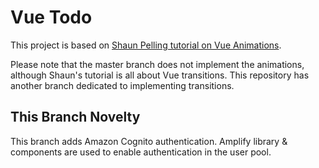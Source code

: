 # Vue Todo
This project is based on [Shaun Pelling tutorial on Vue Animations](https://www.youtube.com/watch?v=RIApQjn9fvw&list=PL4cUxeGkcC9ghm7-iTfS9n468Kp7l9Ipu).

Please note that the master branch does not implement the animations, although Shaun's tutorial is all about Vue transitions. This repository has another branch dedicated to implementing transitions.

## This Branch Novelty

This branch adds Amazon Cognito authentication. Amplify library & components are used to enable authentication in the user pool.